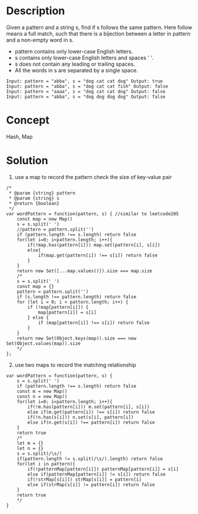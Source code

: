 # Description
Given a pattern and a string s, find if s follows the same pattern. Here follow means a full match, such that there is a bijection between a letter in pattern and a non-empty word in s.
- pattern contains only lower-case English letters.
- s contains only lower-case English letters and spaces ' '.
- s does not contain any leading or trailing spaces.
- All the words in s are separated by a single space.
```
Input: pattern = "abba", s = "dog cat cat dog" Output: true
Input: pattern = "abba", s = "dog cat cat fish" Output: false
Input: pattern = "aaaa", s = "dog cat cat dog" Output: false
Input: pattern = "abba", s = "dog dog dog dog" Output: false
```
# Concept
Hash, Map
# Solution
1. use a map to record the pattern check the size of key-value pair
```
/*
 * @param {string} pattern
 * @param {string} s
 * @return {boolean}
 */
var wordPattern = function(pattern, s) { //similar to leetcode205
    const map = new Map()
    s = s.split(' ')
    //pattern = pattern.split('')
    if (pattern.length !== s.length) return false
    for(let i=0; i<pattern.length; i++){
        if(!map.has(pattern[i])) map.set(pattern[i], s[i])
        else{
            if(map.get(pattern[i]) !== s[i]) return false
        }
    }
    return new Set([...map.values()]).size === map.size
    /*
    s = s.split(' ')
    const map = {}
    pattern = pattern.split('')
    if (s.length !== pattern.length) return false
    for (let i = 0; i < pattern.length; i++) {
        if (!map[pattern[i]]) {
            map[pattern[i]] = s[i]
        } else {
            if (map[pattern[i]] !== s[i]) return false
        }
    }
    return new Set(Object.keys(map)).size === new Set(Object.values(map)).size
    */
};
```
2. use two maps to record the matching relationship
```
var wordPattern = function(pattern, s) {
    s = s.split(' ')
    if (pattern.length !== s.length) return false
    const m = new Map()
    const n = new Map()
    for(let i=0; i<pattern.length; i++){  
        if(!m.has(pattern[i])) m.set(pattern[i], s[i])
        else if(m.get(pattern[i]) !== s[i]) return false
        if(!n.has(s[i])) n.set(s[i], pattern[i])
        else if(n.get(s[i]) !== pattern[i]) return false
    }
    return true
    /*
    let m = {}
    let n = {}
    s = s.split(/\s/)
    if(pattern.length != s.split(/\s/).length) return false
    for(let i in pattern){
        if(!patternMap[pattern[i]]) patternMap[pattern[i]] = s[i]
        else if(patternMap[pattern[i]] != s[i]) return false
        if(!strMap[s[i]]) strMap[s[i]] = pattern[i]
        else if(strMap[s[i]] != pattern[i]) return false
    }
    return true
    */
}
```

